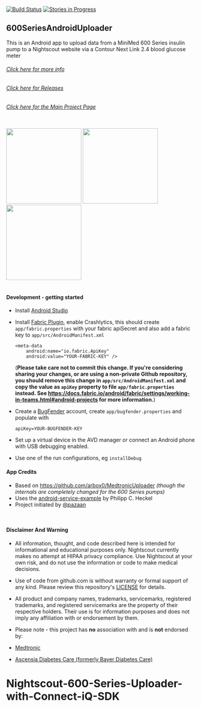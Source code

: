 [![Build Status](https://travis-ci.org/pazaan/600SeriesAndroidUploader.svg?branch=master)](https://travis-ci.org/pazaan/600SeriesAndroidUploader)
[![Stories in Progress](https://badge.waffle.io/pazaan/600SeriesAndroidUploader.svg?label=in%20progress&title=In%20Progress)](http://waffle.io/pazaan/600SeriesAndroidUploader)

## 600SeriesAndroidUploader

This is an Android app to upload data from a MiniMed 600 Series insulin pump to a Nightscout website via a Contour Next Link 2.4 blood glucose meter

###### [Click here for more info](https://github.com/pazaan/600SeriesAndroidUploader/wiki)
###### [Click here for Releases](https://github.com/pazaan/600SeriesAndroidUploader/releases)
###### [Click here for the Main Project Page](http://pazaan.github.io/600SeriesAndroidUploader/)

<br/>
<a target="blank" href="https://raw.githubusercontent.com/wiki/pazaan/600SeriesAndroidUploader/images/kit-showing-app.jpg"><img src="https://raw.githubusercontent.com/wiki/pazaan/600SeriesAndroidUploader/images/kit-showing-app.jpg" width="200"></a>
<a target="blank" href="https://raw.githubusercontent.com/wiki/pazaan/600SeriesAndroidUploader/images/kit-in-case-1.jpg"><img src="https://raw.githubusercontent.com/wiki/pazaan/600SeriesAndroidUploader/images/kit-in-case-1.jpg" width="200"></a>
<a target="blank" href="https://raw.githubusercontent.com/wiki/pazaan/600SeriesAndroidUploader/images/kit-in-case-2.jpg"><img src="https://raw.githubusercontent.com/wiki/pazaan/600SeriesAndroidUploader/images/kit-in-case-2.jpg" width="200"></a>
<br/><br/>

#### Development - getting started

 - Install [Android Studio](https://developer.android.com/studio/index.html)
 - Install [Fabric Plugin](https://fabric.io), enable Crashlytics, this should create `app/fabric.properties` with your fabric apiSecret and also add a fabric key to `app/src/AndroidManifest.xml`

   ```
   <meta-data
       android:name="io.fabric.ApiKey"
       android:value="YOUR-FABRIC-KEY" />
   ```

   (**Please take care not to commit this change.
      If you're considering sharing your changes, or are using a non-private
      Github repository, you should remove this change in
      `app/src/AndroidManifest.xml` and copy the value as `apiKey` property
      to file `app/fabric.properties` instead. See
      https://docs.fabric.io/android/fabric/settings/working-in-teams.html#android-projects
      for more information.**)
 - Create a [BugFender](https://app.bugfender.com) account, create `app/bugfender.properties` and populate with

   ```
   apiKey=YOUR-BUGFENDER-KEY
   ```
 - Set up a virtual device in the AVD manager or connect an Android phone with USB debugging enabled.

 - Use one of the run configurations, eg `installDebug`
 
#### App Credits
* Based on https://github.com/arbox0/MedtronicUploader *(though the internals are completely changed for the 600 Series pumps)*
* Uses the [android-service-example](https://code.launchpad.net/~binwiederhier/+junk/android-service-example) by Philipp C. Heckel
* Project initiated by [@pazaan](https://github.com/pazaan)

<br/>

#### Disclaimer And Warning

+ All information, thought, and code described here is intended for informational and educational purposes only. Nightscout currently makes no attempt at HIPAA privacy compliance. Use Nightscout at your own risk, and do not use the information or code to make medical decisions.

+ Use of code from github.com is without warranty or formal support of any kind. Please review this repository's [LICENSE](https://github.com/pazaan/600SeriesAndroidUploader/blob/master/LICENSE) for details. 

+ All product and company names, trademarks, servicemarks, registered trademarks, and registered servicemarks are the property of their respective holders. Their use is for information purposes and does not imply any affiliation with or endorsement by them. 

+ Please note - this project has **no** association with and is **not** endorsed by:
 + [Medtronic](http://www.medtronicdiabetes.com/)
 + [Ascensia Diabetes Care (formerly Bayer Diabetes Care)](http://www.ascensia.com/)
# Nightscout-600-Series-Uploader-with-Connect-iQ-SDK
